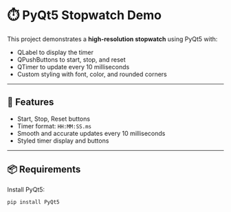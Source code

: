 # ⏱️ PyQt5 Stopwatch Demo

This project demonstrates a **high-resolution stopwatch** using PyQt5 with:
- QLabel to display the timer
- QPushButtons to start, stop, and reset
- QTimer to update every 10 milliseconds
- Custom styling with font, color, and rounded corners

---

## 🚀 Features
- Start, Stop, Reset buttons
- Timer format: `HH:MM:SS.ms`
- Smooth and accurate updates every 10 milliseconds
- Styled timer display and buttons

---

## 📦 Requirements
Install PyQt5:

```bash
pip install PyQt5
